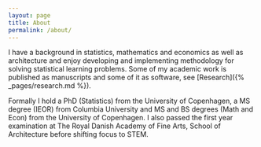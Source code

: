 ```yaml
---
layout: page
title: About
permalink: /about/
---
```



I have a background in statistics, mathematics and economics as well as architecture and enjoy developing and implementing methodology for solving statistical learning problems. Some of my academic work is published as manuscripts and some of it as software, see [Research]({% _pages/research.md %}).

Formally I hold a PhD (Statistics) from the University of Copenhagen, a MS degree (IEOR) from Columbia University and MS and BS degrees (Math and Econ) from the University of Copenhagen. I also passed the first year examination at The Royal Danish Academy of Fine Arts, School of Architecture before shifting focus to STEM.
